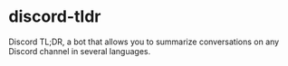 # discord-tldr
Discord TL;DR, a bot that allows you to summarize conversations on any Discord channel in several languages.
